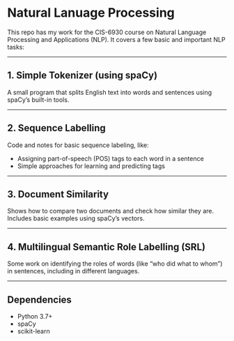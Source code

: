 # Natural Lanuage Processing

This repo has my work for the CIS-6930 course on Natural Language Processing and Applications (NLP).
It covers a few basic and important NLP tasks:

---

## 1. Simple Tokenizer (using spaCy)

A small program that splits English text into words and sentences using spaCy’s built-in tools.

---

## 2. Sequence Labelling

Code and notes for basic sequence labeling, like:

* Assigning part-of-speech (POS) tags to each word in a sentence
* Simple approaches for learning and predicting tags

---

## 3. Document Similarity

Shows how to compare two documents and check how similar they are.
Includes basic examples using spaCy’s vectors.

---

## 4. Multilingual Semantic Role Labelling (SRL)

Some work on identifying the roles of words (like “who did what to whom”)
in sentences, including in different languages.

---

## Dependencies

* Python 3.7+
* spaCy
* scikit-learn
